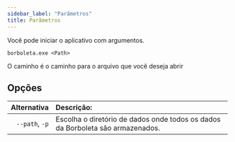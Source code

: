 ```yaml
---
sidebar_label: "Parâmetros"
title: Parâmetros
---
```


Você pode iniciar o aplicativo com argumentos.

`borboleta.exe <Path>`

O caminho é o caminho para o arquivo que você deseja abrir

## Opções

|    Alternativa | Descrição:                                                                     |
| --------------:|:------------------------------------------------------------------------------ |
| `--path`, `-p` | Escolha o diretório de dados onde todos os dados da Borboleta são armazenados. |
